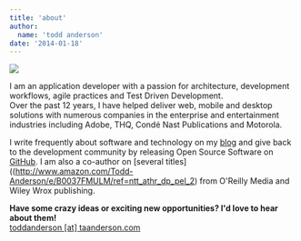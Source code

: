 ```yaml
---
title: 'about'
author:
  name: 'todd anderson'
date: '2014-01-18'
---
```

<div><p class="circular about-image"><img src="http://custardbelly.com/blog/asset/me-small.jpg"></p></div>
I am an application developer with a passion for architecture, development workflows, agile practices and Test Driven Development.<br/>Over the past 12 years, I have helped deliver web, mobile and desktop solutions with numerous companies in the enterprise and entertainment industries including Adobe, THQ, Condé Nast Publications and Motorola.</p>

I write frequently about software and technology on my [blog](http://custardbelly.com/blog) and give back to the development community by releasing Open Source Software on [GitHub](https://github.com/bustardcelly). I am also a co-author on [several titles]((http://www.amazon.com/Todd-Anderson/e/B0037FMULM/ref=ntt_athr_dp_pel_2) from O'Reilly Media and Wiley Wrox publishing.

**Have some crazy ideas or exciting new opportunities? I'd love to hear about them!**    
[toddanderson [at] taanderson.com](mailto:toddanderson@taanderson.com)